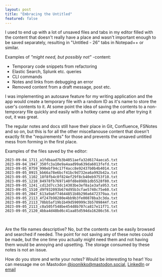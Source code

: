 ```yaml
---
layout: post
title: "Embracing the Untitled"
featured: false
---
```


I used to end up with a lot of unsaved files and tabs in my editor filled with the content that doesn't really have a place and wasn't important enough to be saved separately, resulting in "Untitled - 26" tabs in Notepad++ or similar.

Examples of _"might need, but possibly not"_ -content:

- Temporary code snippets from refactoring
- Elastic Search, Splunk etc. queries
- CLI commands
- Notes and links from debugging an error
- Removed content from a draft message, post etc.

I was implementing an autosave feature for my writing application and the app would create a temporary file with a random ID as it's name to store the user's contents to it. At some point the idea of saving the contents to a non-temporary file quickly and easily with a hotkey came up and after trying it out, it was great.

The regular notes and docs still have their place in Git, Confluence, FSNotes and so on, but this is for all the other miscellanouse content that doesn't exactly fit the "requirements" for those and prevents the unsaved untitled mess from forming in the first place.

Examples of the files saved by the editor:

```
2023-09-04_1711_a1fdbaad7b3b4051aefa32d6174aeca5.txt
2023-09-04_1947_350fc3a10e9a4aad99a639da6013fefd.txt
2023-09-05_0759_990ebf94c17f4acc8e92437b0b4b4014.txt
2023-09-05_0915_bb66a78e6bcf41bc9d732ea6a992b42a.txt
2023-09-05_1102_18f8fb4c0f824ef29f8cb40eb9753f10.txt
2023-09-05_1210_84978fb7697140fd8e898b1db5528f80.txt
2023-09-05_1241_cd12d7cc3dc14303be3ef8a1e3afa953.txt
2023-09-05_1510_d9f932093b674d95b3cfae5740c75e60.txt
2023-09-05_2047_613a9a6f74644851b8b290a6472379aa.txt
2023-09-05_2113_4f247b98280e4bb9b3fe00878ba3c3da.txt
2023-09-05_2113_78bb5af19b1b49d590999c3b5709844f.txt
2023-09-05_2113_c0a505f548be454d8b707ca817e11f71.txt
2023-09-05_2120_4bba4d48bd6c41aa85d594da16286c56.txt
```

<br/>

Are the file names descriptive? No, but the contents can be easily browsed and searched if needed. The point for not saving any of these notes could be made, but the one time you actually might need them and not having them would be annoying and upsetting. The storage consumed by these notes is not an issue.

How do you store and write your notes? Would be interesting to hear! You can message me on Mastodon [@joonikko@mastodon.social](https://mastodon.social/@joonikko), [LinkedIn](https://www.linkedin.com/in/joona-keskitalo) or [email](mailto:joona.keskitalo@gmail.com)
